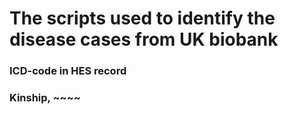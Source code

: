 # The scripts used to identify the disease cases from UK biobank

### ICD-code in HES record

### Kinship, ~~~~
